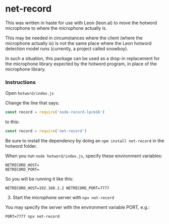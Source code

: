 # net-record

This was written in haste for use with Leon (leon.ai) to move
the hotword microphone to where the microphone actually is.

This may be needed in circumstances where the client (where the
microphone actually is) is not the same place where the Leon 
hotword detection model runs (currently, a project called snowboy).

In such a situation, this package can be used as a drop-in replacement
for the microphone library expected by the hotword program, in place of
the microphone library.

### Instructions

Open `hotword/index.js`

Change the line that says:

```javascript
const record = require('node-record-lpcm16')
```

to this:

```javascript
const record = require('net-record')
```

Be sure to install the dependency by doing an `npm install net-record` in the hotword folder.

When you run `node hotword/index.js`, specify these environment variables:

```
NETRECORD_HOST=
NETRECORD_PORT=
```

So you will be running it like this:

```
NETRECORD_HOST=192.168.1.2 NETRECORD_PORT=7777
```

3. Start the microphone server with `npx net-record`

You may specify the server with the environment variable PORT, e.g.:

`PORT=7777 npx net-record`

